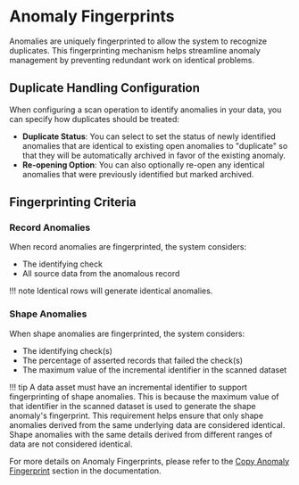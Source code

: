 # Anomaly Fingerprints

Anomalies are uniquely fingerprinted to allow the system to recognize duplicates. This fingerprinting mechanism helps streamline anomaly management by preventing redundant work on identical problems.

## Duplicate Handling Configuration

When configuring a scan operation to identify anomalies in your data, you can specify how duplicates should be treated:

* **Duplicate Status**: You can select to set the status of newly identified anomalies that are identical to existing open anomalies to "duplicate" so that they will be automatically archived in favor of the existing anomaly.  
* **Re-opening Option**: You can also optionally re-open any identical anomalies that were previously identified but marked archived.

## Fingerprinting Criteria

### Record Anomalies

When record anomalies are fingerprinted, the system considers:

* The identifying check  
* All source data from the anomalous record

!!! note
    Identical rows will generate identical anomalies.

### Shape Anomalies

When shape anomalies are fingerprinted, the system considers:

* The identifying check(s)  
* The percentage of asserted records that failed the check(s)  
* The maximum value of the incremental identifier in the scanned dataset

!!! tip
    A data asset must have an incremental identifier to support fingerprinting of shape anomalies. This is because the maximum value of that identifier in the scanned dataset is used to generate the shape anomaly's fingerprint. This requirement helps ensure that only shape anomalies derived from the same underlying data are considered identical. Shape anomalies with the same details derived from different ranges of data are not considered identical.

For more details on Anomaly Fingerprints, please refer to the [Copy Anomaly Fingerprint](../anomalies/anomalies-overview.md#copy-anomaly-fingerprint) section in the documentation.